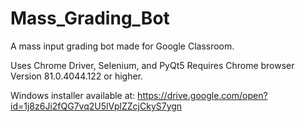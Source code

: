 # Mass_Grading_Bot
A mass input grading bot made for Google Classroom. 

Uses Chrome Driver, Selenium, and PyQt5
Requires Chrome browser Version 81.0.4044.122 or higher.



Windows installer available at: https://drive.google.com/open?id=1j8z6Ji2fQG7vq2U5lVplZZcjCkyS7ygn
